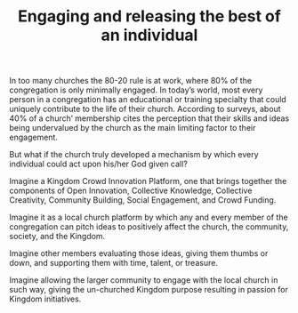 ﻿---
title: Engaging and releasing the best of an individual 
intro: How do we leverage technology within our local church and/or network of churches to release and accelerate great ideas from every member of the congregation?
champions:
- name:
    Leadership Network
  logo:
    leadnet-logo.jpg
---

In too many churches the 80-20 rule is at work, where 80% of the congregation is only minimally engaged. In today’s world, most every person in a congregation has an educational or training specialty that could uniquely contribute to the life of their church. According to surveys, about 40% of a church’ membership cites the perception that their skills and ideas being undervalued by the church as the main limiting factor to their engagement. 

But what if the church truly developed a mechanism by which every individual could act upon his/her God given call?

Imagine a Kingdom Crowd Innovation Platform, one that brings together the components of Open Innovation, Collective Knowledge, Collective Creativity, Community Building, Social Engagement, and Crowd Funding.
 
Imagine it as a local church platform by which any and every member of the congregation can pitch ideas to positively affect the church, the community, society, and the Kingdom.

Imagine other members evaluating those ideas, giving them thumbs or down, and supporting them with time, talent, or treasure.

Imagine allowing the larger community to engage with the local church in such way, giving the un-churched Kingdom purpose resulting in passion for Kingdom initiatives.

